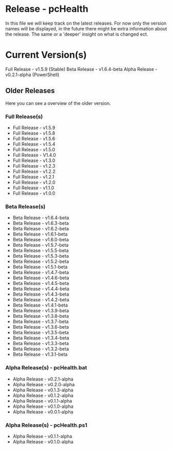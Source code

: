 # Release - pcHealth

In this file we will keep track on the latest releases.
For now only the version names will be displayed, in the future there might be extra information about the release. The same or a 'deeper' insight on what is changed ect.

# Current Version(s)

Full Release - v1.5.9 (Stable)
Beta Release - v1.6.4-beta
Alpha Release - v0.2.1-alpha (PowerShell)

## Older Releases

Here you can see a overview of the older version.

### Full Release(s)

- Full Release - v1.5.9
- Full Release - v1.5.8
- Full Release - v1.5.6
- Full Release - v1.5.4
- Full Release - v1.5.0
- Full Release - V1.4.0
- Full Release - v1.3.0
- Full Release - v1.2.3
- Full Release - v1.2.2
- Full Release - v1.2.1
- Full Release - v1.2.0
- Full Release - v1.1.0
- Full Release - v1.0.0

### Beta Release(s)

- Beta Release - v1.6.4-beta
- Beta Release - v1.6.3-beta
- Beta Release - v1.6.2-beta
- Beta Release - v1.6.1-beta
- Beta Release - v1.6.0-beta
- Beta Release - v1.5.7-beta
- Beta Release - v1.5.5-beta
- Beta Release - v1.5.3-beta
- Beta Release - v1.5.2-beta
- Beta Release - v1.5.1-beta
- Beta Release - v1.4.7-beta
- Beta Release - v1.4.6-beta
- Beta Release - v1.4.5-beta
- Beta Release - v1.4.4-beta
- Beta Release - v1.4.3-beta
- Beta Release - v1.4.2-beta
- Beta Release - v1.4.1-beta
- Beta Release - v1.3.9-beta
- Beta Release - v1.3.8-beta
- Beta Release - v1.3.7-beta
- Beta Release - v1.3.6-beta
- Beta Release - v1.3.5-beta
- Beta Release - v1.3.4-beta
- Beta Release - v1.3.3-beta
- Beta Release - v1.3.2-beta
- Beta Release - v1.3.1-beta

### Alpha Release(s) - pcHealth.bat

- Alpha Release - v0.2.1-alpha
- Alpha Release - v0.2.0-alpha
- Alpha Release - v0.1.3-alpha
- Alpha Release - v0.1.2-alpha
- Alpha Release - v0.1.1-alpha
- Alpha Release - v0.1.0-alpha
- Alpha Release - v0.0.1-alpha


### Alpha Release(s) - pcHealth.ps1

- Alpha Release - v0.1.1-alpha
- Alpha Release - v0.1.0-alpha